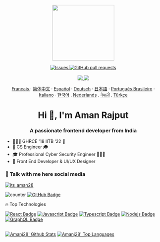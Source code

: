 <p align="center">
<img src="https://user-images.githubusercontent.com/99351763/159941885-5b597ac8-73a7-40ec-af7d-06a31a16c4aa.gif" width="200" height="180" />
</p>


</p>
  <p align="center">
    <a href="https://github.com/amanj28a/github-readme-stats/issues">
      <img alt="Issues" src="https://img.shields.io/github/issues/amanj28/github-readme-stats?color=0088ff" />
    </a>
    <a href="https://github.com/amanj28/github-readme-stats/pulls">
      <img alt="GitHub pull requests" src="https://img.shields.io/github/issues-pr/amanj28/github-readme-stats?color=0088ff" />
    </a>
    <br />
    <br />
    <a href="https://a.paddle.com/v2/click/16413/119403?link=1227">
      <img src="https://img.shields.io/badge/Supported%20by-VSCode%20Power%20User%20%E2%86%92-gray.svg?colorA=655BE1&colorB=4F44D6&style=for-the-badge"/>
    </a>
    <a href="https://a.paddle.com/v2/click/16413/119403?link=2345">
      <img src="https://img.shields.io/badge/Supported%20by-Node%20Cli.com%20%E2%86%92-gray.svg?colorA=61c265&colorB=4CAF50&style=for-the-badge"/>
    </a>
  </p>

  <p align="center">
  </p>
  <p align="center">
    <a href="/docs/readme_fr.md">Français </a>
    ·
    <a href="/docs/readme_cn.md">简体中文</a>
    ·
    <a href="/docs/readme_es.md">Español</a>
    ·
    <a href="/docs/readme_de.md">Deutsch</a>
    ·
    <a href="/docs/readme_ja.md">日本語</a>
    ·
    <a href="/docs/readme_pt-BR.md">Português Brasileiro</a>
    ·
    <a href="/docs/readme_it.md">Italiano</a>
    ·
    <a href="/docs/readme_kr.md">한국어</a>
    .
    <a href="/docs/readme_nl.md">Nederlands</a>
    .
    <a href="/docs/readme_np.md">नेपाली</a>
    .
    <a href="/docs/readme_tr.md">Türkçe</a>
  </p>
</p>

<h1 align="center">Hi 👋, I'm Aman Rajput</h1>
<h3 align="center">A passionate frontend developer from India</h3>

- 👨🏻‍🎓 GHRCE '18 IITB ‘22 🔐
- 👔 CS Engineer 🎓
- 🎓 Professional Cyber Security Engineer 👨🏻‍💻
- 👾 Front End Developer & UI/UX Designer

### 💬 Talk with me here social media
<p align="left"> <a href="https://twitter.com/its_aman28" target="blank"><img src="https://img.shields.io/twitter/follow/its_aman28?logo=twitter&style=for-the-badge" alt="its_aman28" /></a> </p> 


![counter](https://en4xilm51szg60h.m.pipedream.net/favicon.ico) 
 <a href="https://github.com/amanj28?tab=followers"><img src="https://img.shields.io/github/followers/amanj28?label=Followers&style=social" alt="GitHub Badge"></a>


🔥 Top Technologies

<!-- TODO: Make technologies links takes you to repositories -->

[![React Badge](https://img.shields.io/badge/-React-61DBFB?style=for-the-badge&labelColor=black&logo=react&logoColor=61DBFB)](#) [![Javascript Badge](https://img.shields.io/badge/-Javascript-F0DB4F?style=for-the-badge&labelColor=black&logo=javascript&logoColor=F0DB4F)](#) [![Typescript Badge](https://img.shields.io/badge/-Typescript-007acc?style=for-the-badge&labelColor=black&logo=typescript&logoColor=007acc)](#) [![Nodejs Badge](https://img.shields.io/badge/-Nodejs-3C873A?style=for-the-badge&labelColor=black&logo=node.js&logoColor=3C873A)](#) [![GraphQL Badge](https://img.shields.io/badge/-GraphQl-e535ab?style=for-the-badge&labelColor=black&logo=node.js&logoColor=e535ab)](#)


 <br/>
    <a href="https://github.com/amanj28/github-readme-stats"><img alt="Amanj28' Github Stats" src="https://github-readme-stats.vercel.app/api?username=Amanj28&show_icons=true&count_private=true&theme=react&hide_border=true&bg_color=0D1117" /></a>
  <a href="https://github.com/amanj28/github-readme-stats"><img alt="Amanj28' Top Languages" src="https://github-readme-stats.vercel.app/api/top-langs/?username=Amanj28&langs_count=8&count_private=true&layout=compact&theme=react&hide_border=true&bg_color=0D1117" /></a> 
